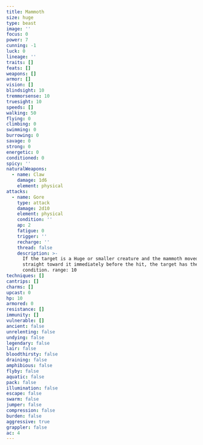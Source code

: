 ```yaml
---
title: Mammoth
size: huge
type: beast
image: ''
focus: 0
power: 7
cunning: -1
luck: 0
lineage: ''
traits: []
feats: []
weapons: []
armor: []
vision: []
blindsight: 10
tremmorsense: 10
truesight: 10
speeds: []
walking: 50
flying: 0
climbing: 0
swimming: 0
burrowing: 0
savage: 0
strong: 0
energetic: 0
conditioned: 0
spicy: ''
naturalWeapons:
  - name: Claw
    damage: 1d6
    element: physical
attacks:
  - name: Gore
    type: attack
    damage: 2d10
    element: physical
    condition: ''
    ap: 2
    fatigue: 0
    trigger: ''
    recharge: ''
    thread: false
    description: >-
      If the target is a Huge or smaller creature and the mammoth moved 20+ feet
      straight toward it immediately before the hit, the target has the Prone
      condition. range: 10
techniques: []
cantrips: []
charms: []
upcast: 0
hp: 10
armored: 0
resistance: []
immunity: []
vulnerable: []
ancient: false
unrelenting: false
undying: false
legendary: false
lair: false
bloodthirsty: false
draining: false
amphibious: false
flyby: false
aquatic: false
pack: false
illumination: false
escape: false
swarm: false
jumper: false
compression: false
burden: false
aggressive: true
grappler: false
ac: 4
---
```



